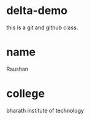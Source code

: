 # delta-demo
this is a git and github class.
# name
Raushan
# college
bharath institute of technology